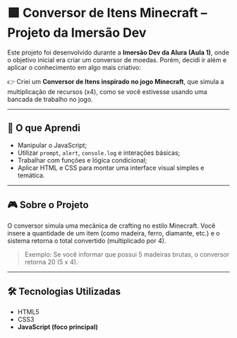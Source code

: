 # 🟩 Conversor de Itens Minecraft – Projeto da Imersão Dev

Este projeto foi desenvolvido durante a **Imersão Dev da Alura (Aula 1)**, onde o objetivo inicial era criar um conversor de moedas. Porém, decidi ir além e aplicar o conhecimento em algo mais criativo:

👉 Criei um **Conversor de Itens inspirado no jogo Minecraft**, que simula a multiplicação de recursos (x4), como se você estivesse usando uma bancada de trabalho no jogo.

---

## 🧠 O que Aprendi

- Manipular o JavaScript;
- Utilizar `prompt`, `alert`, `console.log` e interações básicas;
- Trabalhar com funções e lógica condicional;
- Aplicar HTML e CSS para montar uma interface visual simples e temática.

---

## 🎮 Sobre o Projeto

O conversor simula uma mecânica de crafting no estilo Minecraft. Você insere a quantidade de um item (como madeira, ferro, diamante, etc.) e o sistema retorna o total convertido (multiplicado por 4).

> Exemplo: Se você informar que possui 5 madeiras brutas, o conversor retorna 20 (5 x 4).

---

## 🛠️ Tecnologias Utilizadas

- HTML5
- CSS3
- **JavaScript (foco principal)**
